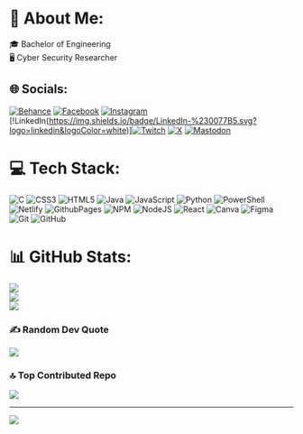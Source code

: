 # 💫 About Me:
🎓 Bachelor of Engineering<br>🖥️ Cyber Security Researcher<br>


## 🌐 Socials:
[![Behance](https://img.shields.io/badge/Behance-1769ff?logo=behance&logoColor=white)](https://behance.net/https://gowthamsportfolio.netlify.app/) [![Facebook](https://img.shields.io/badge/Facebook-%231877F2.svg?logo=Facebook&logoColor=white)](https://facebook.com/Gowtham) [![Instagram](https://img.shields.io/badge/Instagram-%23E4405F.svg?logo=Instagram&logoColor=white)](https://instagram.com/Gow.tham__rk) [!LinkedIn(https://img.shields.io/badge/LinkedIn-%230077B5.svg?logo=linkedin&logoColor=white)][![Twitch](https://img.shields.io/badge/Twitch-%239146FF.svg?logo=Twitch&logoColor=white)](https://twitch.tv/Gowtham_09) [![X](https://img.shields.io/badge/X-black.svg?logo=X&logoColor=white)](https://x.com/Gowthams_09) [![Mastodon](https://img.shields.io/badge/-MASTODON-%232B90D9?style=for-the-badge&logo=mastodon&logoColor=white)](https://mastodon.social/@gowthamgowtham7672@gmail.com) 

# 💻 Tech Stack:
![C](https://img.shields.io/badge/c-%2300599C.svg?style=flat&logo=c&logoColor=white) ![CSS3](https://img.shields.io/badge/css3-%231572B6.svg?style=flat&logo=css3&logoColor=white) ![HTML5](https://img.shields.io/badge/html5-%23E34F26.svg?style=flat&logo=html5&logoColor=white) ![Java](https://img.shields.io/badge/java-%23ED8B00.svg?style=flat&logo=openjdk&logoColor=white) ![JavaScript](https://img.shields.io/badge/javascript-%23323330.svg?style=flat&logo=javascript&logoColor=%23F7DF1E) ![Python](https://img.shields.io/badge/python-3670A0?style=flat&logo=python&logoColor=ffdd54) ![PowerShell](https://img.shields.io/badge/PowerShell-%235391FE.svg?style=flat&logo=powershell&logoColor=white) ![Netlify](https://img.shields.io/badge/netlify-%23000000.svg?style=flat&logo=netlify&logoColor=#00C7B7) ![GithubPages](https://img.shields.io/badge/github%20pages-121013?style=flat&logo=github&logoColor=white) ![NPM](https://img.shields.io/badge/NPM-%23CB3837.svg?style=flat&logo=npm&logoColor=white) ![NodeJS](https://img.shields.io/badge/node.js-6DA55F?style=flat&logo=node.js&logoColor=white) ![React](https://img.shields.io/badge/react-%2320232a.svg?style=flat&logo=react&logoColor=%2361DAFB) ![Canva](https://img.shields.io/badge/Canva-%2300C4CC.svg?style=flat&logo=Canva&logoColor=white) ![Figma](https://img.shields.io/badge/figma-%23F24E1E.svg?style=flat&logo=figma&logoColor=white) ![Git](https://img.shields.io/badge/git-%23F05033.svg?style=flat&logo=git&logoColor=white) ![GitHub](https://img.shields.io/badge/github-%23121011.svg?style=flat&logo=github&logoColor=white)
# 📊 GitHub Stats:
![](https://github-readme-stats.vercel.app/api?username=sGowthamhacker&theme=neon&hide_border=false&include_all_commits=false&count_private=false)<br/>
![](https://github-readme-streak-stats.herokuapp.com/?user=sGowthamhacker&theme=neon&hide_border=false)<br/>
![](https://github-readme-stats.vercel.app/api/top-langs/?username=sGowthamhacker&theme=neon&hide_border=false&include_all_commits=false&count_private=false&layout=compact)

### ✍️ Random Dev Quote
![](https://quotes-github-readme.vercel.app/api?type=horizontal&theme=radical)

### 🔝 Top Contributed Repo
![](https://github-contributor-stats.vercel.app/api?username=sGowthamhacker&limit=5&theme=dark&combine_all_yearly_contributions=true)

---
[![](https://visitcount.itsvg.in/api?id=sGowthamhacker&icon=0&color=13)](https://visitcount.itsvg.in)

<!-- Proudly created with GPRM ( https://gprm.itsvg.in ) -->
<!--
**sGowthamhacker/sGowthamhacker** is a ✨ _special_ ✨ repository because its `README.md` (this file) appears on your GitHub profile.

Here are some ideas to get you started:

- 🔭 I’m currently working on ...
- 🌱 I’m currently learning ...
- 👯 I’m looking to collaborate on ...
- 🤔 I’m looking for help with ...
- 💬 Ask me about ...
- 📫 How to reach me: ...
- 😄 Pronouns: ...
- ⚡ Fun fact: ...
-->
